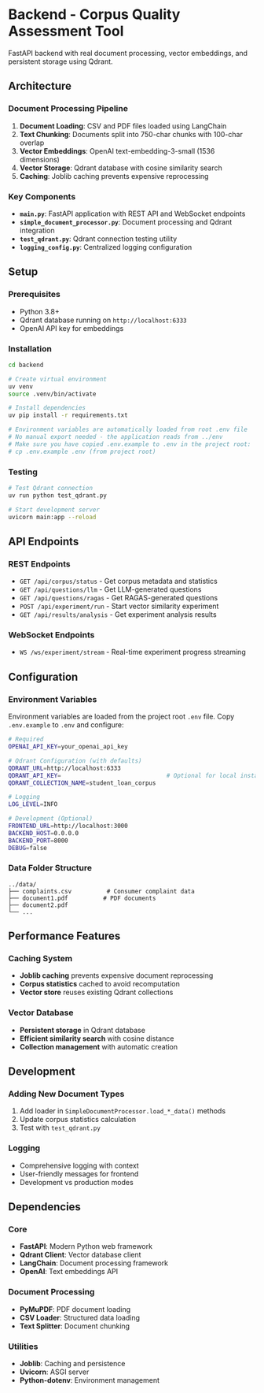# Backend - Corpus Quality Assessment Tool

FastAPI backend with real document processing, vector embeddings, and persistent storage using Qdrant.

## Architecture

### Document Processing Pipeline
1. **Document Loading**: CSV and PDF files loaded using LangChain
2. **Text Chunking**: Documents split into 750-char chunks with 100-char overlap
3. **Vector Embeddings**: OpenAI text-embedding-3-small (1536 dimensions)
4. **Vector Storage**: Qdrant database with cosine similarity search
5. **Caching**: Joblib caching prevents expensive reprocessing

### Key Components
- **`main.py`**: FastAPI application with REST API and WebSocket endpoints
- **`simple_document_processor.py`**: Document processing and Qdrant integration
- **`test_qdrant.py`**: Qdrant connection testing utility
- **`logging_config.py`**: Centralized logging configuration

## Setup

### Prerequisites
- Python 3.8+
- Qdrant database running on `http://localhost:6333`
- OpenAI API key for embeddings

### Installation
```bash
cd backend

# Create virtual environment
uv venv
source .venv/bin/activate

# Install dependencies
uv pip install -r requirements.txt

# Environment variables are automatically loaded from root .env file
# No manual export needed - the application reads from ../env
# Make sure you have copied .env.example to .env in the project root:
# cp .env.example .env (from project root)
```

### Testing
```bash
# Test Qdrant connection
uv run python test_qdrant.py

# Start development server
uvicorn main:app --reload
```

## API Endpoints

### REST Endpoints
- `GET /api/corpus/status` - Get corpus metadata and statistics
- `GET /api/questions/llm` - Get LLM-generated questions
- `GET /api/questions/ragas` - Get RAGAS-generated questions  
- `POST /api/experiment/run` - Start vector similarity experiment
- `GET /api/results/analysis` - Get experiment analysis results

### WebSocket Endpoints
- `WS /ws/experiment/stream` - Real-time experiment progress streaming

## Configuration

### Environment Variables
Environment variables are loaded from the project root `.env` file. Copy `.env.example` to `.env` and configure:

```bash
# Required
OPENAI_API_KEY=your_openai_api_key

# Qdrant Configuration (with defaults)
QDRANT_URL=http://localhost:6333
QDRANT_API_KEY=                              # Optional for local instances
QDRANT_COLLECTION_NAME=student_loan_corpus

# Logging
LOG_LEVEL=INFO

# Development (Optional)
FRONTEND_URL=http://localhost:3000
BACKEND_HOST=0.0.0.0
BACKEND_PORT=8000
DEBUG=false
```

### Data Folder Structure
```
../data/
├── complaints.csv          # Consumer complaint data  
├── document1.pdf          # PDF documents
├── document2.pdf
└── ...
```

## Performance Features

### Caching System
- **Joblib caching** prevents expensive document reprocessing
- **Corpus statistics** cached to avoid recomputation
- **Vector store** reuses existing Qdrant collections

### Vector Database
- **Persistent storage** in Qdrant database
- **Efficient similarity search** with cosine distance
- **Collection management** with automatic creation

## Development

### Adding New Document Types
1. Add loader in `SimpleDocumentProcessor.load_*_data()` methods
2. Update corpus statistics calculation
3. Test with `test_qdrant.py`

### Logging
- Comprehensive logging with context
- User-friendly messages for frontend
- Development vs production modes

## Dependencies

### Core
- **FastAPI**: Modern Python web framework
- **Qdrant Client**: Vector database client
- **LangChain**: Document processing framework
- **OpenAI**: Text embeddings API

### Document Processing
- **PyMuPDF**: PDF document loading
- **CSV Loader**: Structured data loading
- **Text Splitter**: Document chunking

### Utilities
- **Joblib**: Caching and persistence
- **Uvicorn**: ASGI server
- **Python-dotenv**: Environment management